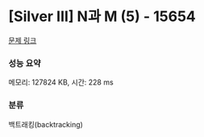 # [Silver III] N과 M (5) - 15654 

[문제 링크](https://www.acmicpc.net/problem/15654) 

### 성능 요약

메모리: 127824 KB, 시간: 228 ms

### 분류

백트래킹(backtracking)

